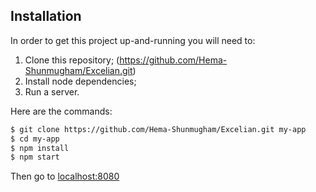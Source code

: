 ## Installation

In order to get this project up-and-running you will need to:

1. Clone this repository; (https://github.com/Hema-Shunmugham/Excelian.git)
2. Install node dependencies;
3. Run a server.

Here are the commands:

``` bash
$ git clone https://github.com/Hema-Shunmugham/Excelian.git my-app
$ cd my-app
$ npm install
$ npm start
```
Then go to [localhost:8080](http://localhost:8080)

